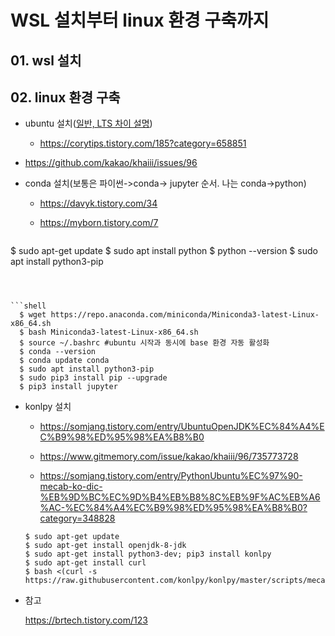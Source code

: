 # WSL 설치부터 linux 환경 구축까지



## 01. wsl 설치



## 02. linux 환경 구축

- ubuntu 설치([일반, LTS 차이 설명](https://sosobaba.tistory.com/216))

  - https://corytips.tistory.com/185?category=658851
- https://github.com/kakao/khaiii/issues/96
  

  
- conda 설치(보통은 파이썬->conda-> jupyter 순서. 나는 conda->python)

  - https://davyk.tistory.com/34

  - https://myborn.tistory.com/7

  

  ```shell
$ sudo apt-get update 
  $ sudo apt install python 
  $ python --version
  $ sudo apt install python3-pip
  ```
  
  
  
  ```shell
    $ wget https://repo.anaconda.com/miniconda/Miniconda3-latest-Linux-x86_64.sh
    $ bash Miniconda3-latest-Linux-x86_64.sh
    $ source ~/.bashrc #ubuntu 시작과 동시에 base 환경 자동 활성화
    $ conda --version
    $ conda update conda
    $ sudo apt install python3-pip 
    $ sudo pip3 install pip --upgrade
    $ pip3 install jupyter
  ```
  
    
  
- konlpy 설치

  - https://somjang.tistory.com/entry/UbuntuOpenJDK%EC%84%A4%EC%B9%98%ED%95%98%EA%B8%B0

  - https://www.gitmemory.com/issue/kakao/khaiii/96/735773728

  - https://somjang.tistory.com/entry/PythonUbuntu%EC%97%90-mecab-ko-dic-%EB%9D%BC%EC%9D%B4%EB%B8%8C%EB%9F%AC%EB%A6%AC-%EC%84%A4%EC%B9%98%ED%95%98%EA%B8%B0?category=348828
  
  ```shell
  $ sudo apt-get update
  $ sudo apt-get install openjdk-8-jdk
  $ sudo apt-get install python3-dev; pip3 install konlpy
  $ sudo apt-get install curl
  $ bash <(curl -s https://raw.githubusercontent.com/konlpy/konlpy/master/scripts/mecab.sh)
  ```
  
  

- 참고

  https://brtech.tistory.com/123

